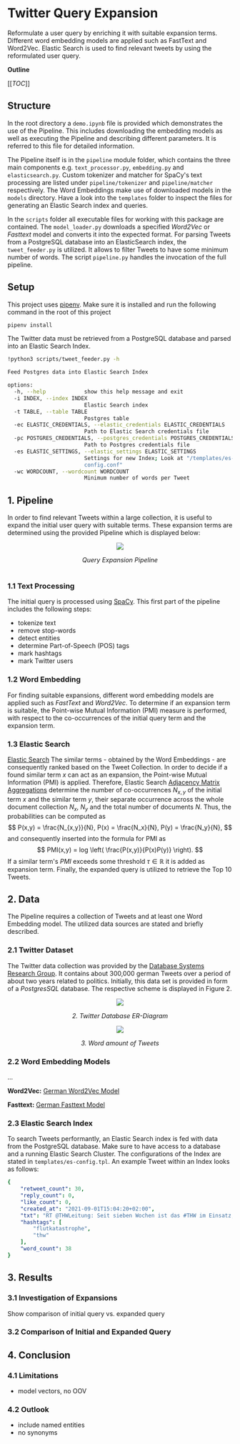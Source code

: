 # Twitter Query Expansion
Reformulate a user query by enriching it with suitable expansion terms. Different word embedding models are applied such as FastText and Word2Vec. Elastic Search is used to find relevant tweets by using the reformulated user query.

**Outline**

[[_TOC_]]

## Structure
In the root directory a `demo.ipynb` file is provided which demonstrates the use of the Pipeline. This includes downloading the embedding models as well as executing the Pipeline and describing different parameters. It is referred to this file for detailed information.  

The Pipeline itself is in the `pipeline` module folder, which contains the three main components e.g. `text_processor.py`, `embedding.py` and `elasticsearch.py`. Custom tokenizer and matcher for SpaCy's text processing are listed under `pipeline/tokenizer` and `pipeline/matcher` respectively. The Word Embeddings make use of downloaded models in the `models` directory. Have a look into the `templates` folder to inspect the files for generating an Elastic Search index and queries. 

In the `scripts` folder all executable files for working with this package are contained. The `model_loader.py` downloads a specified *Word2Vec* or *Fasttext* model and converts it into the expected format. For parsing Tweets from a PostgreSQL database into an ElasticSearch index, the `tweet_feeder.py` is utilized. It allows to filter Tweets to have some minimum number of words. The script `pipeline.py` handles the invocation of the full pipeline. 

## Setup
This project uses [pipenv](https://pipenv.pypa.io/en/latest/#install-pipenv-today). Make sure it is installed and run the following command in the root of this project

```sh
pipenv install
```

The Twitter data must be retrieved from a PostgreSQL database and parsed into an Elastic Search Index.
```sh
!python3 scripts/tweet_feeder.py -h
```
```sh
Feed Postgres data into Elastic Search Index

options:
  -h, --help            show this help message and exit
  -i INDEX, --index INDEX
                        Elastic Search index
  -t TABLE, --table TABLE
                        Postgres table
  -ec ELASTIC_CREDENTIALS, --elastic_credentials ELASTIC_CREDENTIALS
                        Path to Elastic Search credentials file
  -pc POSTGRES_CREDENTIALS, --postgres_credentials POSTGRES_CREDENTIALS
                        Path to Postgres credentials file
  -es ELASTIC_SETTINGS, --elastic_settings ELASTIC_SETTINGS
                        Settings for new Index; Look at "/templates/es-
                        config.conf"
  -wc WORDCOUNT, --wordcount WORDCOUNT
                        Minimum number of words per Tweet
```


## 1. Pipeline
In order to find relevant Tweets within a large collection, it is useful to expand the initial user query with suitable terms. These expansion terms are determined using the provided Pipeline which is displayed below:
<p align="center">
  <img src="img/pipeline.png" />
</p>
<div align="center"><i>Query Expansion Pipeline</i></div>
</br>

### 1.1 Text Processing
The initial query is processed using [SpaCy](https://spacy.io/). This first part of the pipeline includes the following steps:
- tokenize text
- remove stop-words
- detect entities
- determine Part-of-Speech (POS) tags
- mark hashtags
- mark Twitter users

### 1.2 Word Embedding
For finding suitable expansions, different word embedding models are applied such as *FastText* and *Word2Vec*. To determine if an expansion term is suitable, the Point-wise Mutual Information (PMI) measure is performed, with respect to the co-occurrences of the initial query term and the expansion term.

### 1.3 Elastic Search
[Elastic Search](https://www.elastic.co/elasticsearch/)
The similar terms - obtained by the Word Embeddings - are consequently ranked based on the Tweet Collection. In order to decide if a found similar term $x$ can act as an expansion, the Point-wise Mutual Information (PMI) is applied. Therefore, Elastic Search [Adjacency Matrix Aggregations](https://www.elastic.co/guide/en/elasticsearch/reference/current/search-aggregations-bucket-adjacency-matrix-aggregation.html) determine the number of co-occurrences $N_{x,y}$ of the initial term $x$ and the similar term $y$, their separate occurrence across the whole document collection $N_x$, $N_y$ and the total number of documents $N$. Thus, the probabilities can be computed as
$$
P(x,y) = \frac{N_{x,y}}{N},
P(x) = \frac{N_x}{N},
P(y) = \frac{N_y}{N},
$$ 
and consequently inserted into the formula for PMI as
$$
PMI(x,y) = log \left( \frac{P(x,y)}{P(x)P(y)} \right).
$$
If a similar term's $PMI$ exceeds some threshold $\tau \in \mathbb{R}$ it is added as expansion term. Finally, the expanded query is utilized to retrieve the Top 10 Tweets. 


## 2. Data
The Pipeline requires a collection of Tweets and at least one Word Embedding model. The utilized data sources are stated and briefly described.

### 2.1 Twitter Dataset
The Twitter data collection was provided by the [Database Systems Research Group](https://dbs.ifi.uni-heidelberg.de/). It contains about 300,000 german Tweets over a period of about two years related to politics. Initially, this data set is provided in form of a _PostgresSQL_ database. The respective scheme is displayed in Figure 2.

<p align="center">
  <img src="img/twitterdb-er-diagram.png" />
</p>
<div align="center"><i>2. Twitter Database ER-Diagram</i></div>

<p align="center">
  <img src="img/tweet-words.png" />
</p>
<div align="center"><i>3. Word amount of Tweets</i></div>


### 2.2 Word Embedding Models
...

**Word2Vec:**
[German Word2Vec Model](https://fasttext.cc/docs/en/crawl-vectors.html)

**Fasttext:**
[German Fasttext Model](https://devmount.github.io/GermanWordEmbeddings/)


### 2.3 Elastic Search Index
To search Tweets performantly, an Elastic Search index is fed with data from the PostgreSQL database. Make sure to have access to a database and a running Elastic Search Cluster. The configurations of the Index are stated in `templates/es-config.tpl`. An example Tweet within an Index looks as follows:

```yaml
{
    "retweet_count": 30,
    "reply_count": 0,
    "like_count": 0,
    "created_at": "2021-09-01T15:04:20+02:00",
    "txt": "RT @THWLeitung: Seit sieben Wochen ist das #THW im Einsatz, um die Folgen der #Flutkatastrophe zu beseitigen. Dabei sind die Fähigkeiten aller THW-Fachgruppen gefordert. Bisher haben die 13.566 Einsatzkräfte des THW 1.530.000 Einsatzstunden geleistet. Foto: Kai-Uwe Wärner https://t.co/3N7xqdFb21",
    "hashtags": [
        "flutkatastrophe",
        "thw"
    ],
    "word_count": 38
}
```

## 3. Results

### 3.1 Investigation of Expansions
Show comparison of initial query vs. expanded query
### 3.2 Comparison of Initial and Expanded Query

## 4. Conclusion
### 4.1 Limitations
- model vectors, no OOV

### 4.2 Outlook
- include named entities
- no synonyms

